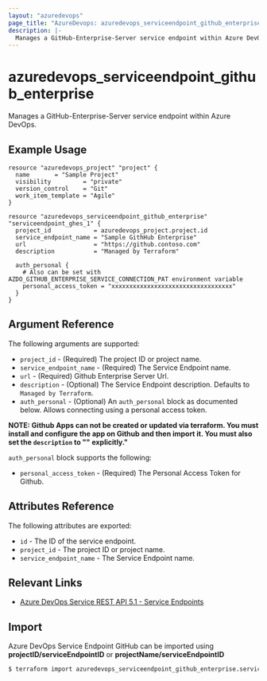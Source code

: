 ```yaml
---
layout: "azuredevops"
page_title: "AzureDevops: azuredevops_serviceendpoint_github_enterprise"
description: |-
  Manages a GitHub-Enterprise-Server service endpoint within Azure DevOps organization.
---
```


# azuredevops_serviceendpoint_github_enterprise

Manages a GitHub-Enterprise-Server service endpoint within Azure DevOps.

## Example Usage

```hcl
resource "azuredevops_project" "project" {
  name       = "Sample Project"
  visibility         = "private"
  version_control    = "Git"
  work_item_template = "Agile"
}

resource "azuredevops_serviceendpoint_github_enterprise" "serviceendpoint_ghes_1" {
  project_id            = azuredevops_project.project.id
  service_endpoint_name = "Sample GithHub Enterprise"
  url                   = "https://github.contoso.com"
  description           = "Managed by Terraform"
  
  auth_personal {
    # Also can be set with AZDO_GITHUB_ENTERPRISE_SERVICE_CONNECTION_PAT environment variable
    personal_access_token = "xxxxxxxxxxxxxxxxxxxxxxxxxxxxxxxxxx"
  }
}
```

## Argument Reference

The following arguments are supported:

- `project_id` - (Required) The project ID or project name.
- `service_endpoint_name` - (Required) The Service Endpoint name.
- `url` - (Required) Github Enterprise Server Url.
- `description` - (Optional) The Service Endpoint description. Defaults to `Managed by Terraform`.
- `auth_personal` - (Optional) An `auth_personal` block as documented below. Allows connecting using a personal access token.

**NOTE: Github Apps can not be created or updated via terraform. You must install and configure the app on Github and then import it. You must also set the `description` to "" explicitly."**

`auth_personal` block supports the following:

- `personal_access_token` - (Required) The Personal Access Token for Github.

## Attributes Reference

The following attributes are exported:

- `id` - The ID of the service endpoint.
- `project_id` - The project ID or project name.
- `service_endpoint_name` - The Service Endpoint name.

## Relevant Links

- [Azure DevOps Service REST API 5.1 - Service Endpoints](https://docs.microsoft.com/en-us/rest/api/azure/devops/serviceendpoint/endpoints?view=azure-devops-rest-5.1)

## Import

Azure DevOps Service Endpoint GitHub can be imported using **projectID/serviceEndpointID** or **projectName/serviceEndpointID**

```sh
$ terraform import azuredevops_serviceendpoint_github_enterprise.serviceendpoint 00000000-0000-0000-0000-000000000000/00000000-0000-0000-0000-000000000000
```
